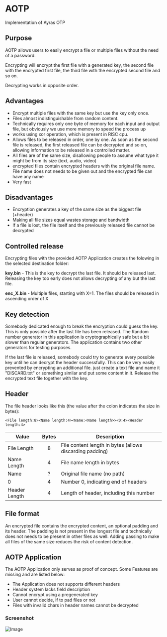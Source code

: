 AOTP
====

Implementation of Ayras OTP


Purpose
-------

AOTP allows users to easily encrypt a file or multiple files without the need of a password.

Encrypting will encrypt the first file with a generated key, the second file with the encrypted first file, the third file with the encrypted second file and so on.

Decrypting works in opposite order.

Advantages
----------

- Encrypt multiple files with the same key but use the key only once.
- Files almost indistinguishable from random content.
- Technically requires only one byte of memory for each input and output file, but obviously we use more memory to speed the process up
- works using xor operation, which is present in RISC cpu.
- Allows files to be released in order, one by one. As soon as the second file is released, the first released file can be decrypted and so on, allowing information to be released in a controlled matter.
- All files are of the same size, disallowing people to assume what type it might be from its size (text, audio, video)
- encrypted files contain encrypted headers with the original file name. File name does not needs to be given out and the encrypted file can have any name
- Very fast

Disadvantages
-------------

- Encryption generates a key of the same size as the biggest file (+header)
- Making all file sizes equal wastes storage and bandwidth
- If a file is lost, the file itself and the previously released file cannot be decrypted

Controlled release
------------------

Encrypting files with the provided AOTP Application creates the folowing in the selected destination folder:

**key.bin** - This is the key to decrypt the last file. It should be released last. Releasing the key too early does not allows decrypting of any but the last file.

**enc_X.bin** - Multiple files, starting with X=1. The files should be released in ascending order of X

Key detection
-------------

Somebody dedicated enough to break the encryption could guess the key. This is only possible after the last file has been released.
The Random number generator in this application is cryptographically safe but a bit slower than regular generators. The application contains two other generators for testing purposes.

If the last file is released, somebody could try to generate every possible key until he can decrypt the header successfully. This can be very easily prevented by encrypting an additional file.
just create a text file and name it "DISCARD.txt" or something similar and put some content in it. Release the encrypted text file together with the key.

Header
------

The file header looks like this (the value after the colon indicates the size in bytes):

```<File length:8><Name length:4><Name:<Name length>><0:4><Header length:4>```

| Value        | Bytes | Description                                              |
| ------------ | :---: | -------------------------------------------------------- |
| File Length  |   8   | File content length in bytes (allows discarding padding) |
| Name Length  |   4   | File name length in bytes                                |
| Name         |   ?   | Original file name (no path)                             |
| 0            |   4   | Number 0, indicating end of headers                      |
|Header Length |   4   | Length of header, including this number                  |

File format
-----------

An encrypted file contains the encrypted content, an optional padding and its header.
The padding is not present in the longest file and technically does not needs to be present in other files as well. Adding passing to make all files of the same size reduces the risk of content detection.

AOTP Application
----------------

The AOTP Application only serves as proof of concept. Some Features are missing and are listed below:

- The Application does not supports different headers
- Header system lacks field description
- Cannot encrypt using a pregenerated key
- User cannot decide, if to pad files or not
- Files with invalid chars in header names cannot be decrypted

### Screenshot

![Image](https://raw.githubusercontent.com/AyrA/AOTP/master/screen.png)
